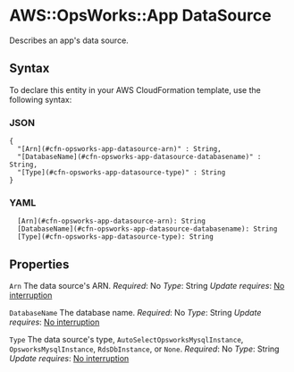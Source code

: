 # AWS::OpsWorks::App DataSource<a name="aws-properties-opsworks-app-datasource"></a>

Describes an app's data source\.

## Syntax<a name="aws-properties-opsworks-app-datasource-syntax"></a>

To declare this entity in your AWS CloudFormation template, use the following syntax:

### JSON<a name="aws-properties-opsworks-app-datasource-syntax.json"></a>

```
{
  "[Arn](#cfn-opsworks-app-datasource-arn)" : String,
  "[DatabaseName](#cfn-opsworks-app-datasource-databasename)" : String,
  "[Type](#cfn-opsworks-app-datasource-type)" : String
}
```

### YAML<a name="aws-properties-opsworks-app-datasource-syntax.yaml"></a>

```
  [Arn](#cfn-opsworks-app-datasource-arn): String
  [DatabaseName](#cfn-opsworks-app-datasource-databasename): String
  [Type](#cfn-opsworks-app-datasource-type): String
```

## Properties<a name="aws-properties-opsworks-app-datasource-properties"></a>

`Arn`  <a name="cfn-opsworks-app-datasource-arn"></a>
The data source's ARN\.
*Required*: No
*Type*: String
*Update requires*: [No interruption](https://docs.aws.amazon.com/AWSCloudFormation/latest/UserGuide/using-cfn-updating-stacks-update-behaviors.html#update-no-interrupt)

`DatabaseName`  <a name="cfn-opsworks-app-datasource-databasename"></a>
The database name\.
*Required*: No
*Type*: String
*Update requires*: [No interruption](https://docs.aws.amazon.com/AWSCloudFormation/latest/UserGuide/using-cfn-updating-stacks-update-behaviors.html#update-no-interrupt)

`Type`  <a name="cfn-opsworks-app-datasource-type"></a>
The data source's type, `AutoSelectOpsworksMysqlInstance`, `OpsworksMysqlInstance`, `RdsDbInstance`, or `None`\.
*Required*: No
*Type*: String
*Update requires*: [No interruption](https://docs.aws.amazon.com/AWSCloudFormation/latest/UserGuide/using-cfn-updating-stacks-update-behaviors.html#update-no-interrupt)
